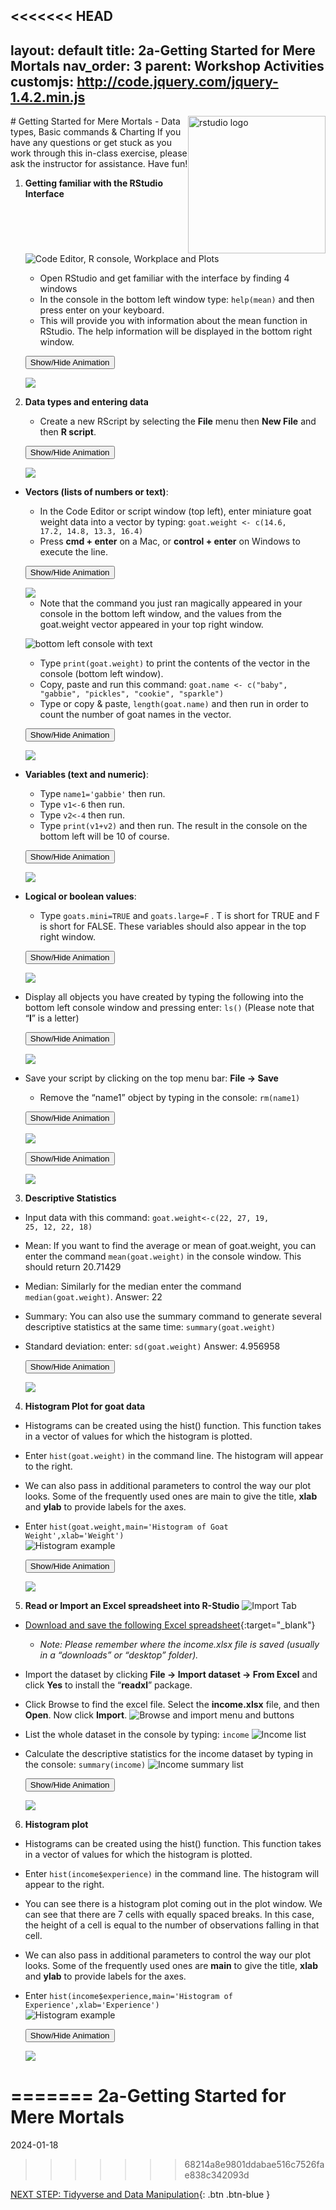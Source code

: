 <<<<<<< HEAD
---
layout: default
title: 2a-Getting Started for Mere Mortals
nav_order: 3
parent: Workshop Activities
customjs: http://code.jquery.com/jquery-1.4.2.min.js
---
<img src="images/rstudio-22.png" style="float:right;width:220px;" alt="rstudio logo"> 
# Getting Started for Mere Mortals - Data types, Basic commands & Charting
If you have any questions or get stuck as you work through this in-class exercise, please ask the instructor for assistance.  Have fun!

1. **Getting familiar with the RStudio Interface**
        ![Code Editor, R console, Workplace and Plots](images/rstudio-01.png)
    - Open RStudio and get familiar with the interface by finding 4 windows
    - In the console in the bottom left window type: <code>help(mean)</code> and then press enter on your keyboard. 
    - This will provide you with information about the mean function in RStudio. The help information will be displayed in the bottom right window.<br>

    <button onclick="toggle('gif1')">Show/Hide Animation</button>
    <div id="gif1">
    <img src="images/rstudio-02.gif"> <br>
    </div> 

2. **Data types and entering data**
    - Create a new RScript by selecting the **File** menu then **New File** and then **R script**.

    <button onclick="toggle('gif2')">Show/Hide Animation</button>
    <div id="gif2">
    <img src="images/rstudio-03.gif"> <br>
    </div> 


 -  **Vectors (lists of numbers or text)**: 
    - In the Code Editor or script window (top left), enter miniature goat weight data into a vector by typing: <code>goat.weight <- c(14.6, 17.2, 14.8, 13.3, 16.4)</code>
    - Press **cmd + enter** on a Mac, or **control + enter** on Windows to execute the line.

    <button onclick="toggle('gif3')">Show/Hide Animation</button>
    <div id="gif3">
    <img src="images/rstudio-04.gif"> <br>
    </div> 

    - Note that the command you just ran magically appeared in your console in the bottom left window, and the values from the goat.weight vector appeared in your top right window.<br>

    ![bottom left console with text](images/rstudio-05.png)

    -  Type <code>print(goat.weight)</code> to print the contents of the vector in the console (bottom left window).
    -  Copy, paste and run this command: <code>goat.name <- c("baby", "gabbie", "pickles", "cookie", "sparkle")</code>
    -  Type or copy & paste, <code>length(goat.name)</code> and then run in order to count the number of goat names in the vector.<br>

    <button onclick="toggle('gif4')">Show/Hide Animation</button>
    <div id="gif4">
    <img src="images/rstudio-06.gif"> <br>
    </div> 

 - **Variables (text and numeric)**: 
    -  Type <code>name1='gabbie'</code> then run.
    -  Type <code>v1<-6</code> then run.
    -  Type <code>v2<-4</code> then run.
    -  Type <code>print(v1+v2)</code> and then run. The result in the console on the bottom left will be 10 of course.<br>

    <button onclick="toggle('gif5')">Show/Hide Animation</button>
    <div id="gif5">
    <img src="images/rstudio-07.gif"> <br>
    </div> 


 - **Logical or boolean values**: 
    - Type <code>goats.mini=TRUE</code> and <code>goats.large=F</code> . T is short for TRUE and F is short for FALSE. These variables should also appear in the top right window.<br>

    <button onclick="toggle('gif6')">Show/Hide Animation</button>
    <div id="gif6">
    <img src="images/rstudio-08.gif"> <br>
    </div> 

 - Display all objects you have created by typing the following into the bottom left console window and pressing enter: <code>ls()</code> (Please note that “**l**” is a letter)  <br>

    <button onclick="toggle('gif7')">Show/Hide Animation</button>
    <div id="gif7">
    <img src="images/rstudio-09.gif"> <br>
    </div>

 - Save your script by clicking on the top menu bar: **File -> Save**
    - Remove the “name1” object by typing in the console: <code>rm(name1)</code><br>

    <button onclick="toggle('gif8')">Show/Hide Animation</button>
    <div id="gif8">
    <img src="images/rstudio-10.gif"> <br>
    </div>

    <button onclick="toggle('gif9')">Show/Hide Animation</button>
    <div id="gif9">
    <img src="images/rstudio-11.gif"> <br>
    </div>

3. **Descriptive Statistics**
 - Input data with this command: <code>goat.weight<-c(22, 27, 19, 25, 12, 22, 18)</code>
 - Mean: If you want to find the average or mean of goat.weight, you can enter the command <code>mean(goat.weight)</code> in the console window. This should return 20.71429
 - Median: Similarly for the median enter the command <code>median(goat.weight)</code>. Answer: 22
 - Summary: You can also use the summary command to generate several descriptive statistics at the same time: <code>summary(goat.weight)</code> 
 - Standard deviation: enter: <code>sd(goat.weight)</code>  Answer: 4.956958

    <button onclick="toggle('gif10')">Show/Hide Animation</button>
    <div id="gif10">
    <img src="images/rstudio-12.gif"> <br>
    </div>

4. **Histogram Plot for goat data**
 - Histograms can be created using the hist() function. This function takes in a vector of values for which the histogram is plotted.
 - Enter <code>hist(goat.weight)</code> in the command line. The histogram will appear to the right.
 - We can also pass in additional parameters to control the way our plot looks. Some of the frequently used ones are main to give the title, **xlab** and **ylab** to provide labels for the axes. 
 - Enter <code>hist(goat.weight,main='Histogram of Goat Weight',xlab='Weight')</code><br>
    ![Histogram example](images/rstudio-13.png)

    <button onclick="toggle('gif11')">Show/Hide Animation</button>
    <div id="gif11">
    <img src="images/rstudio-14.gif"> <br>
    </div>

5. **Read or Import an Excel spreadsheet into R-Studio** 
    ![Import Tab](images/rstudio-15.png)
 - [Download and save the following Excel spreadsheet](docs/income.xlsx){:target="_blank"}
    - _Note: Please remember where the income.xlsx file is saved (usually in a “downloads” or “desktop” folder)._
 - Import the dataset by clicking **File -> Import dataset -> From Excel** and click **Yes** to install the “**readxl**” package.
 - Click Browse to find the excel file. Select the **income.xlsx** file, and then **Open**. Now click **Import**.
    ![Browse and import menu and buttons](images/rstudio-16.png)
 - List the whole dataset in the console by typing: <code>income</code> 
    ![Income list](images/rstudio-17.png)
 - Calculate the descriptive statistics for the income dataset by typing in the console: <code>summary(income)</code>
    ![Income summary list](images/rstudio-18.png)

    <button onclick="toggle('gif12')">Show/Hide Animation</button>
    <div id="gif12">
    <img src="images/rstudio-19.gif"> <br>
    </div>

6. **Histogram plot**
 - Histograms can be created using the hist() function. This function takes in a vector of values for which the histogram is plotted.
 - Enter <code>hist(income$experience)</code> in the command line. The histogram will appear to the right.
 - You can see there is a histogram plot coming out in the plot window. We can see that there are 7 cells with equally spaced breaks. In this case, the height of a cell is equal to the number of observations falling in that cell.
 - We can also pass in additional parameters to control the way our plot looks. Some of the frequently used ones are **main** to give the title, **xlab** and **ylab** to provide labels for the axes. 
 - Enter <code>hist(income$experience,main='Histogram of Experience',xlab='Experience')</code><br>
    ![Histogram example](images/rstudio-20.png)

    <button onclick="toggle('gif13')">Show/Hide Animation</button>
    <div id="gif13">
    <img src="images/rstudio-21.gif"> <br>
    </div>
=======
2a-Getting Started for Mere Mortals
================
<!--Author: DSC / Chloë Farr-->
2024-01-18
>>>>>>> 68214a8e9801ddabae516c7526fae838c342093d


<script>  

    function toggle(input) {
        var x = document.getElementById(input);
        if (x.style.display === "none") {
            x.style.display = "block";
        } else {
            x.style.display = "none";
        }
    }
</script>


[NEXT STEP: Tidyverse and Data Manipulation](tidyverse-data.html){: .btn .btn-blue }
